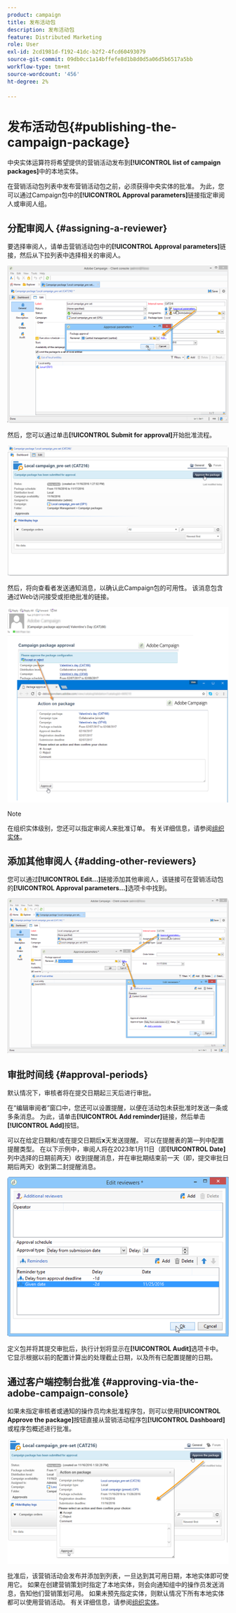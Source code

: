 ```yaml
---
product: campaign
title: 发布活动包
description: 发布活动包
feature: Distributed Marketing
role: User
exl-id: 2cd1981d-f192-41dc-b2f2-4fcd60493079
source-git-commit: 09db0cc1a14bffefe8d1b8d0d5a06d5b6517a5bb
workflow-type: tm+mt
source-wordcount: '456'
ht-degree: 2%

---
```


# 发布活动包{#publishing-the-campaign-package}

中央实体运算符将希望提供的营销活动发布到&#x200B;**[!UICONTROL list of campaign packages]**&#x200B;中的本地实体。

在营销活动包列表中发布营销活动包之前，必须获得中央实体的批准。 为此，您可以通过Campaign包中的&#x200B;**[!UICONTROL Approval parameters]**&#x200B;链接指定审阅人或审阅人组。

## 分配审阅人 {#assigning-a-reviewer}

要选择审阅人，请单击营销活动包中的&#x200B;**[!UICONTROL Approval parameters]**&#x200B;链接，然后从下拉列表中选择相关的审阅人。

![](assets/s_advuser_mkg_dist_define_valid.png)

然后，您可以通过单击&#x200B;**[!UICONTROL Submit for approval]**&#x200B;开始批准流程。

![](assets/s_advuser_mkg_dist_valid_process.png)

然后，将向查看者发送通知消息，以确认此Campaign包的可用性。 该消息包含通过Web访问接受或拒绝批准的链接。

![](assets/s_advuser_mkg_dist_valid_process1.png)

>[!NOTE]
>
>在组织实体级别，您还可以指定审阅人来批准订单。 有关详细信息，请参阅[组织实体](about-distributed-marketing.md#organizational-entities)。

## 添加其他审阅人 {#adding-other-reviewers}

您可以通过&#x200B;**[!UICONTROL Edit...]**&#x200B;链接添加其他审阅人，该链接可在营销活动包的&#x200B;**[!UICONTROL Approval parameters...]**&#x200B;选项卡中找到。

![](assets/s_advuser_mkg_dist_select_op_valid.png)

## 审批时间线 {#approval-periods}

默认情况下，审核者将在提交日期起三天后进行审批。

在“编辑审阅者”窗口中，您还可以设置提醒，以便在活动包未获批准时发送一条或多条消息。 为此，请单击&#x200B;**[!UICONTROL Add reminder]**&#x200B;链接，然后单击&#x200B;**[!UICONTROL Add]**&#x200B;按钮。

可以在给定日期和/或在提交日期后&#x200B;**x**&#x200B;天发送提醒。 可以在提醒表的第一列中配置提醒类型。 在以下示例中，审阅人将在2023年1月11日（即&#x200B;**[!UICONTROL Date]**&#x200B;列中选择的日期前两天）收到提醒消息，并在审批期结束前一天（即，提交审批日期后两天）收到第二封提醒消息。

![](assets/s_advuser_mkg_dist_reminder_planning.png)

定义包并将其提交审批后，执行计划将显示在&#x200B;**[!UICONTROL Audit]**&#x200B;选项卡中。 它显示根据以前的配置计算出的处理截止日期，以及所有已配置提醒的日期。

## 通过客户端控制台批准 {#approving-via-the-adobe-campaign-console}

如果未指定审核者或通知的操作员均未批准程序包，则可以使用&#x200B;**[!UICONTROL Approve the package]**&#x200B;按钮直接从营销活动程序包&#x200B;**[!UICONTROL Dashboard]**&#x200B;或程序包概述进行批准。

![](assets/s_advuser_mkg_dist_valid_button.png)

批准后，该营销活动会发布并添加到列表，一旦达到其可用日期，本地实体即可使用它。 如果在创建营销策划时指定了本地实体，则会向通知组中的操作员发送消息，告知他们营销策划可用。 如果未预先指定实体，则默认情况下所有本地实体都可以使用营销活动。 有关详细信息，请参阅[组织实体](about-distributed-marketing.md#organizational-entities)。
